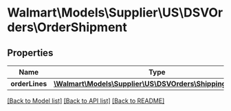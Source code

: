 # Walmart\Models\Supplier\US\DSVOrders\OrderShipment

## Properties

Name | Type | Description | Notes
------------ | ------------- | ------------- | -------------
**orderLines** | [**\Walmart\Models\Supplier\US\DSVOrders\ShippingLinesType**](ShippingLinesType.md) |  |


[[Back to Model list]](./) [[Back to API list]](../../../../../README.md#supported-apis) [[Back to README]](../../../../../README.md)
